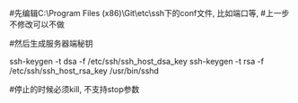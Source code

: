 #先编辑C:\Program Files (x86)\Git\etc\ssh下的conf文件, 比如端口等,
#上一步不修改可以不做

#然后生成服务器端秘钥

ssh-keygen -t dsa -f /etc/ssh/ssh_host_dsa_key
ssh-keygen -t rsa -f /etc/ssh/ssh_host_rsa_key
/usr/bin/sshd

#停止的时候必须kill, 不支持stop参数
